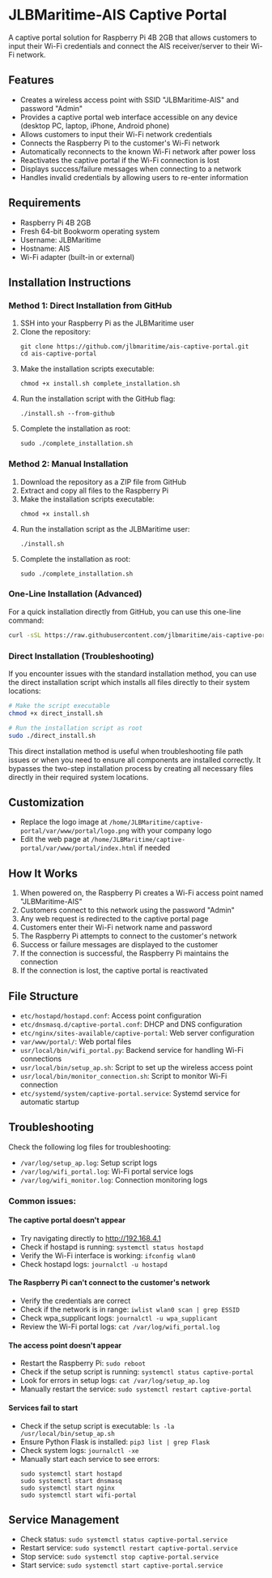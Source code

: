 # JLBMaritime-AIS Captive Portal

A captive portal solution for Raspberry Pi 4B 2GB that allows customers to input their Wi-Fi credentials and connect the AIS receiver/server to their Wi-Fi network.

## Features

- Creates a wireless access point with SSID "JLBMaritime-AIS" and password "Admin"
- Provides a captive portal web interface accessible on any device (desktop PC, laptop, iPhone, Android phone)
- Allows customers to input their Wi-Fi network credentials
- Connects the Raspberry Pi to the customer's Wi-Fi network
- Automatically reconnects to the known Wi-Fi network after power loss
- Reactivates the captive portal if the Wi-Fi connection is lost
- Displays success/failure messages when connecting to a network
- Handles invalid credentials by allowing users to re-enter information

## Requirements

- Raspberry Pi 4B 2GB
- Fresh 64-bit Bookworm operating system
- Username: JLBMaritime
- Hostname: AIS
- Wi-Fi adapter (built-in or external)

## Installation Instructions

### Method 1: Direct Installation from GitHub

1. SSH into your Raspberry Pi as the JLBMaritime user
2. Clone the repository:
   ```
   git clone https://github.com/jlbmaritime/ais-captive-portal.git
   cd ais-captive-portal
   ```
3. Make the installation scripts executable:
   ```
   chmod +x install.sh complete_installation.sh
   ```
4. Run the installation script with the GitHub flag:
   ```
   ./install.sh --from-github
   ```
5. Complete the installation as root:
   ```
   sudo ./complete_installation.sh
   ```

### Method 2: Manual Installation

1. Download the repository as a ZIP file from GitHub
2. Extract and copy all files to the Raspberry Pi
3. Make the installation scripts executable:
   ```
   chmod +x install.sh
   ```
4. Run the installation script as the JLBMaritime user:
   ```
   ./install.sh
   ```
5. Complete the installation as root:
   ```
   sudo ./complete_installation.sh
   ```

### One-Line Installation (Advanced)

For a quick installation directly from GitHub, you can use this one-line command:

```bash
curl -sSL https://raw.githubusercontent.com/jlbmaritime/ais-captive-portal/main/install.sh | bash -s -- --from-github && sudo ./complete_installation.sh
```

### Direct Installation (Troubleshooting)

If you encounter issues with the standard installation method, you can use the direct installation script which installs all files directly to their system locations:

```bash
# Make the script executable
chmod +x direct_install.sh

# Run the installation script as root
sudo ./direct_install.sh
```

This direct installation method is useful when troubleshooting file path issues or when you need to ensure all components are installed correctly. It bypasses the two-step installation process by creating all necessary files directly in their required system locations.

## Customization

- Replace the logo image at `/home/JLBMaritime/captive-portal/var/www/portal/logo.png` with your company logo
- Edit the web page at `/home/JLBMaritime/captive-portal/var/www/portal/index.html` if needed

## How It Works

1. When powered on, the Raspberry Pi creates a Wi-Fi access point named "JLBMaritime-AIS"
2. Customers connect to this network using the password "Admin"
3. Any web request is redirected to the captive portal page
4. Customers enter their Wi-Fi network name and password
5. The Raspberry Pi attempts to connect to the customer's network
6. Success or failure messages are displayed to the customer
7. If the connection is successful, the Raspberry Pi maintains the connection
8. If the connection is lost, the captive portal is reactivated

## File Structure

- `etc/hostapd/hostapd.conf`: Access point configuration
- `etc/dnsmasq.d/captive-portal.conf`: DHCP and DNS configuration
- `etc/nginx/sites-available/captive-portal`: Web server configuration
- `var/www/portal/`: Web portal files
- `usr/local/bin/wifi_portal.py`: Backend service for handling Wi-Fi connections
- `usr/local/bin/setup_ap.sh`: Script to set up the wireless access point
- `usr/local/bin/monitor_connection.sh`: Script to monitor Wi-Fi connection
- `etc/systemd/system/captive-portal.service`: Systemd service for automatic startup

## Troubleshooting

Check the following log files for troubleshooting:
- `/var/log/setup_ap.log`: Setup script logs
- `/var/log/wifi_portal.log`: Wi-Fi portal service logs
- `/var/log/wifi_monitor.log`: Connection monitoring logs

### Common issues:

#### The captive portal doesn't appear
- Try navigating directly to http://192.168.4.1
- Check if hostapd is running: `systemctl status hostapd`
- Verify the Wi-Fi interface is working: `ifconfig wlan0`
- Check hostapd logs: `journalctl -u hostapd`

#### The Raspberry Pi can't connect to the customer's network
- Verify the credentials are correct
- Check if the network is in range: `iwlist wlan0 scan | grep ESSID`
- Check wpa_supplicant logs: `journalctl -u wpa_supplicant`
- Review the Wi-Fi portal logs: `cat /var/log/wifi_portal.log`

#### The access point doesn't appear
- Restart the Raspberry Pi: `sudo reboot`
- Check if the setup script is running: `systemctl status captive-portal`
- Look for errors in setup logs: `cat /var/log/setup_ap.log`
- Manually restart the service: `sudo systemctl restart captive-portal`

#### Services fail to start
- Check if the setup script is executable: `ls -la /usr/local/bin/setup_ap.sh`
- Ensure Python Flask is installed: `pip3 list | grep Flask`
- Check system logs: `journalctl -xe`
- Manually start each service to see errors:
  ```
  sudo systemctl start hostapd
  sudo systemctl start dnsmasq
  sudo systemctl start nginx
  sudo systemctl start wifi-portal
  ```

## Service Management

- Check status: `sudo systemctl status captive-portal.service`
- Restart service: `sudo systemctl restart captive-portal.service`
- Stop service: `sudo systemctl stop captive-portal.service`
- Start service: `sudo systemctl start captive-portal.service`
